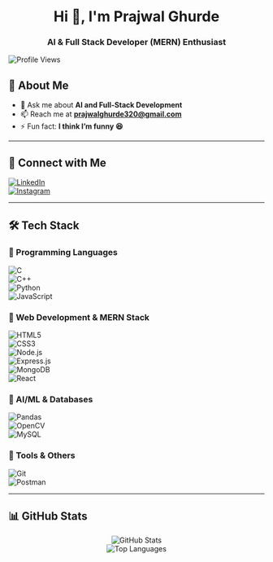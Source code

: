 <h1 align="center">Hi 👋, I'm Prajwal Ghurde</h1>
<h3 align="center">AI & Full Stack Developer (MERN) Enthusiast</h3>

<p align="left">
  <img src="https://komarev.com/ghpvc/?username=prajwalghurde&label=Profile%20views&color=0e75b6&style=flat" alt="Profile Views" />
</p>

## 🚀 About Me  

- 💬 Ask me about **AI and Full-Stack Development**  
- 📫 Reach me at **prajwalghurde320@gmail.com**  
- ⚡ Fun fact: **I think I’m funny 😆**  

---

## 📱 Connect with Me  
[![LinkedIn](https://img.shields.io/badge/LinkedIn-0A66C2?style=for-the-badge&logo=linkedin&logoColor=white)](https://linkedin.com/in/paceprajwal)  
[![Instagram](https://img.shields.io/badge/Instagram-E4405F?style=for-the-badge&logo=instagram&logoColor=white)](https://instagram.com/pace__prajwal)

---

## 🛠️ Tech Stack  

### 🔹 Programming Languages  
![C](https://img.shields.io/badge/C-00599C?style=for-the-badge&logo=c&logoColor=white)  
![C++](https://img.shields.io/badge/C++-00599C?style=for-the-badge&logo=c%2B%2B&logoColor=white)  
![Python](https://img.shields.io/badge/Python-3776AB?style=for-the-badge&logo=python&logoColor=white)  
![JavaScript](https://img.shields.io/badge/JavaScript-F7DF1E?style=for-the-badge&logo=javascript&logoColor=black)  

### 🔹 Web Development & MERN Stack  
![HTML5](https://img.shields.io/badge/HTML5-E34F26?style=for-the-badge&logo=html5&logoColor=white)  
![CSS3](https://img.shields.io/badge/CSS3-1572B6?style=for-the-badge&logo=css3&logoColor=white)  
![Node.js](https://img.shields.io/badge/Node.js-43853D?style=for-the-badge&logo=node.js&logoColor=white)  
![Express.js](https://img.shields.io/badge/Express.js-000000?style=for-the-badge&logo=express&logoColor=white)  
![MongoDB](https://img.shields.io/badge/MongoDB-47A248?style=for-the-badge&logo=mongodb&logoColor=white)  
![React](https://img.shields.io/badge/React-61DAFB?style=for-the-badge&logo=react&logoColor=black)  

### 🔹 AI/ML & Databases  
![Pandas](https://img.shields.io/badge/Pandas-150458?style=for-the-badge&logo=pandas&logoColor=white)  
![OpenCV](https://img.shields.io/badge/OpenCV-5C3EE8?style=for-the-badge&logo=opencv&logoColor=white)  
![MySQL](https://img.shields.io/badge/MySQL-4479A1?style=for-the-badge&logo=mysql&logoColor=white)  

### 🔹 Tools & Others  
![Git](https://img.shields.io/badge/Git-F05032?style=for-the-badge&logo=git&logoColor=white)  
![Postman](https://img.shields.io/badge/Postman-FF6C37?style=for-the-badge&logo=postman&logoColor=white)  

---

## 📊 GitHub Stats  
<p align="center">
  <img src="https://github-readme-stats.vercel.app/api?username=prajwalghurde&show_icons=true&theme=tokyonight" alt="GitHub Stats" />
  <br>
  <img src="https://github-readme-stats.vercel.app/api/top-langs?username=prajwalghurde&layout=compact&theme=tokyonight" alt="Top Languages" />
</p>
